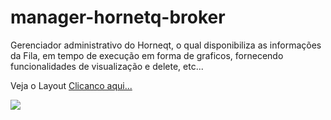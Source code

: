 manager-hornetq-broker
======================

Gerenciador administrativo do Horneqt, o qual disponibiliza as informações da Fila, em tempo de execução em forma de graficos, fornecendo funcionalidades de visualização e delete, etc... 

Veja o Layout <a href='https://cacoo.com/diagrams/L8Tyx7b8C5IZVYHd-C9618.png'>Clicanco aqui...</a>

<img src='https://cacoo.com/diagrams/L8Tyx7b8C5IZVYHd-C9618.png'></img>






